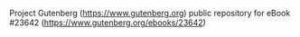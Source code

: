 Project Gutenberg (https://www.gutenberg.org) public repository for eBook #23642 (https://www.gutenberg.org/ebooks/23642)
